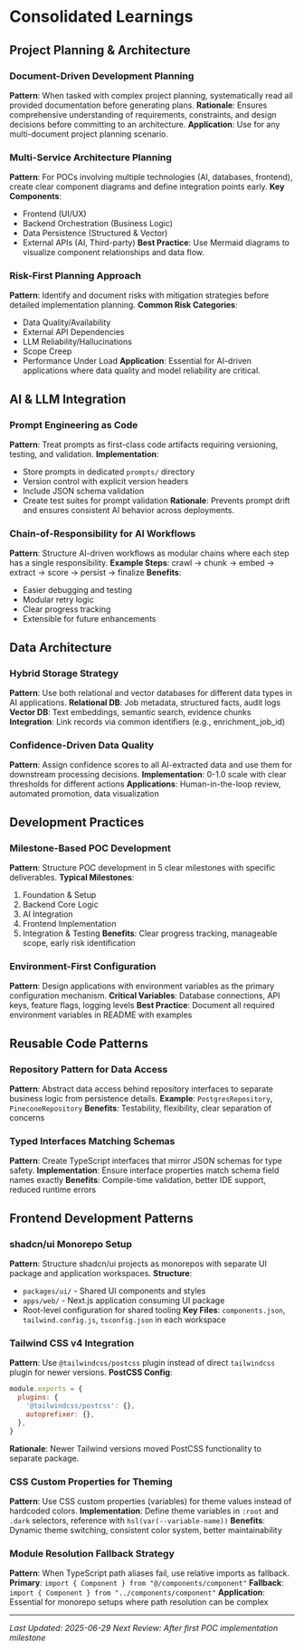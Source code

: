 # Consolidated Learnings

## Project Planning & Architecture

### Document-Driven Development Planning
**Pattern**: When tasked with complex project planning, systematically read all provided documentation before generating plans.
**Rationale**: Ensures comprehensive understanding of requirements, constraints, and design decisions before committing to an architecture.
**Application**: Use for any multi-document project planning scenario.

### Multi-Service Architecture Planning
**Pattern**: For POCs involving multiple technologies (AI, databases, frontend), create clear component diagrams and define integration points early.
**Key Components**: 
- Frontend (UI/UX)
- Backend Orchestration (Business Logic)
- Data Persistence (Structured & Vector)
- External APIs (AI, Third-party)
**Best Practice**: Use Mermaid diagrams to visualize component relationships and data flow.

### Risk-First Planning Approach
**Pattern**: Identify and document risks with mitigation strategies before detailed implementation planning.
**Common Risk Categories**:
- Data Quality/Availability
- External API Dependencies
- LLM Reliability/Hallucinations
- Scope Creep
- Performance Under Load
**Application**: Essential for AI-driven applications where data quality and model reliability are critical.

## AI & LLM Integration

### Prompt Engineering as Code
**Pattern**: Treat prompts as first-class code artifacts requiring versioning, testing, and validation.
**Implementation**:
- Store prompts in dedicated `prompts/` directory
- Version control with explicit version headers
- Include JSON schema validation
- Create test suites for prompt validation
**Rationale**: Prevents prompt drift and ensures consistent AI behavior across deployments.

### Chain-of-Responsibility for AI Workflows
**Pattern**: Structure AI-driven workflows as modular chains where each step has a single responsibility.
**Example Steps**: crawl → chunk → embed → extract → score → persist → finalize
**Benefits**: 
- Easier debugging and testing
- Modular retry logic
- Clear progress tracking
- Extensible for future enhancements

## Data Architecture

### Hybrid Storage Strategy
**Pattern**: Use both relational and vector databases for different data types in AI applications.
**Relational DB**: Job metadata, structured facts, audit logs
**Vector DB**: Text embeddings, semantic search, evidence chunks
**Integration**: Link records via common identifiers (e.g., enrichment_job_id)

### Confidence-Driven Data Quality
**Pattern**: Assign confidence scores to all AI-extracted data and use them for downstream processing decisions.
**Implementation**: 0-1.0 scale with clear thresholds for different actions
**Applications**: Human-in-the-loop review, automated promotion, data visualization

## Development Practices

### Milestone-Based POC Development
**Pattern**: Structure POC development in 5 clear milestones with specific deliverables.
**Typical Milestones**:
1. Foundation & Setup
2. Backend Core Logic
3. AI Integration
4. Frontend Implementation
5. Integration & Testing
**Benefits**: Clear progress tracking, manageable scope, early risk identification

### Environment-First Configuration
**Pattern**: Design applications with environment variables as the primary configuration mechanism.
**Critical Variables**: Database connections, API keys, feature flags, logging levels
**Best Practice**: Document all required environment variables in README with examples

## Reusable Code Patterns

### Repository Pattern for Data Access
**Pattern**: Abstract data access behind repository interfaces to separate business logic from persistence details.
**Example**: `PostgresRepository`, `PineconeRepository`
**Benefits**: Testability, flexibility, clear separation of concerns

### Typed Interfaces Matching Schemas
**Pattern**: Create TypeScript interfaces that mirror JSON schemas for type safety.
**Implementation**: Ensure interface properties match schema field names exactly
**Benefits**: Compile-time validation, better IDE support, reduced runtime errors

## Frontend Development Patterns

### shadcn/ui Monorepo Setup
**Pattern**: Structure shadcn/ui projects as monorepos with separate UI package and application workspaces.
**Structure**:
- `packages/ui/` - Shared UI components and styles
- `apps/web/` - Next.js application consuming UI package
- Root-level configuration for shared tooling
**Key Files**: `components.json`, `tailwind.config.js`, `tsconfig.json` in each workspace

### Tailwind CSS v4 Integration
**Pattern**: Use `@tailwindcss/postcss` plugin instead of direct `tailwindcss` plugin for newer versions.
**PostCSS Config**:
```js
module.exports = {
  plugins: {
    '@tailwindcss/postcss': {},
    autoprefixer: {},
  },
}
```
**Rationale**: Newer Tailwind versions moved PostCSS functionality to separate package.

### CSS Custom Properties for Theming
**Pattern**: Use CSS custom properties (variables) for theme values instead of hardcoded colors.
**Implementation**: Define theme variables in `:root` and `.dark` selectors, reference with `hsl(var(--variable-name))`
**Benefits**: Dynamic theme switching, consistent color system, better maintainability

### Module Resolution Fallback Strategy
**Pattern**: When TypeScript path aliases fail, use relative imports as fallback.
**Primary**: `import { Component } from "@/components/component"`
**Fallback**: `import { Component } from "../components/component"`
**Application**: Essential for monorepo setups where path resolution can be complex

---

*Last Updated: 2025-06-29*
*Next Review: After first POC implementation milestone*
